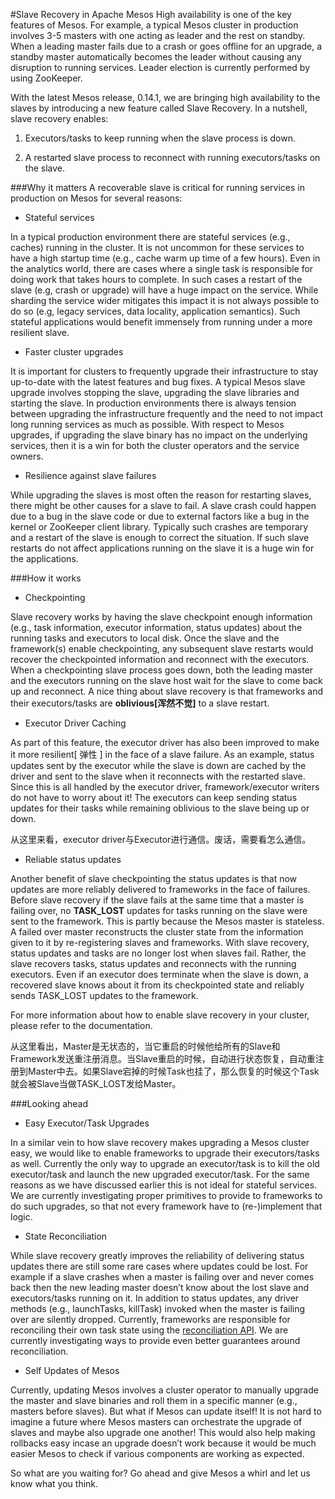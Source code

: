 
#Slave Recovery in Apache Mesos
High availability is one of the key features of Mesos. For example, a typical Mesos cluster in production involves 3-5 masters with one acting as leader and the rest on standby. When a leading master fails due to a crash or goes offline for an upgrade, a standby master automatically becomes the leader without causing any disruption to running services. Leader election is currently performed by using ZooKeeper.

With the latest Mesos release, 0.14.1, we are bringing high availability to the slaves by introducing a new feature called Slave Recovery. In a nutshell, slave recovery enables:

1. Executors/tasks to keep running when the slave process is down.

2. A restarted slave process to reconnect with running executors/tasks on the slave.

###Why it matters
A recoverable slave is critical for running services in production on Mesos for several reasons:

* Stateful services

In a typical production environment there are stateful services (e.g., caches) running in the cluster. It is not uncommon for these services to have a high startup time (e.g., cache warm up time of a few hours). Even in the analytics world, there are cases where a single task is responsible for doing work that takes hours to complete. In such cases a restart of the slave (e.g, crash or upgrade) will have a huge impact on the service. While sharding the service wider mitigates this impact it is not always possible to do so (e.g, legacy services, data locality, application semantics). Such stateful applications would benefit immensely from running under a more resilient slave.

* Faster cluster upgrades

It is important for clusters to frequently upgrade their infrastructure to stay up-to-date with the latest features and bug fixes. A typical Mesos slave upgrade involves stopping the slave, upgrading the slave libraries and starting the slave. In production environments there is always tension between upgrading the infrastructure frequently and the need to not impact long running services as much as possible. With respect to Mesos upgrades, if upgrading the slave binary has no impact on the underlying services, then it is a win for both the cluster operators and the service owners.

* Resilience against slave failures

While upgrading the slaves is most often the reason for restarting slaves, there might be other causes for a slave to fail. A slave crash could happen due to a bug in the slave code or due to external factors like a bug in the kernel or ZooKeeper client library. Typically such crashes are temporary and a restart of the slave is enough to correct the situation. If such slave restarts do not affect applications running on the slave it is a huge win for the applications.

###How it works
* Checkpointing

Slave recovery works by having the slave checkpoint enough information (e.g., task information, executor information, status updates) about the running tasks and executors to local disk. Once the slave and the framework(s) enable checkpointing, any subsequent slave restarts would recover the checkpointed information and reconnect with the executors. When a checkpointing slave process goes down, both the leading master and the executors running on the slave host wait for the slave to come back up and reconnect. A nice thing about slave recovery is that frameworks and their executors/tasks are **oblivious[浑然不觉]** to a slave restart.

* Executor Driver Caching

As part of this feature, the executor driver has also been improved to make it more resilient[ 弹性 ] in the face of a slave failure. As an example, status updates sent by the executor while the slave is down are cached by the driver and sent to the slave when it reconnects with the restarted slave. Since this is all handled by the executor driver, framework/executor writers do not have to worry about it! The executors can keep sending status updates for their tasks while remaining oblivious to the slave being up or down.

从这里来看，executor driver与Executor进行通信。废话，需要看怎么通信。

* Reliable status updates

Another benefit of slave checkpointing the status updates is that now updates are more reliably delivered to frameworks in the face of failures. Before slave recovery if the slave fails at the same time that a master is failing over, no **TASK_LOST** updates for tasks running on the slave were sent to the framework. This is partly because the Mesos master is stateless. A failed over master reconstructs the cluster state from the information given to it by re-registering slaves and frameworks. With slave recovery, status updates and tasks are no longer lost when slaves fail. Rather, the slave recovers tasks, status updates and reconnects with the running executors. Even if an executor does terminate when the slave is down, a recovered slave knows about it from its checkpointed state and reliably sends TASK_LOST updates to the framework.

For more information about how to enable slave recovery in your cluster, please refer to the documentation.

从这里看出，Master是无状态的，当它重启的时候他给所有的Slave和Framework发送重注册消息。当Slave重启的时候，自动进行状态恢复，自动重注册到Master中去。如果Slave宕掉的时候Task也挂了，那么恢复的时候这个Task就会被Slave当做TASK_LOST发给Master。

###Looking ahead
* Easy Executor/Task Upgrades

In a similar vein to how slave recovery makes upgrading a Mesos cluster easy, we would like to enable frameworks to upgrade their executors/tasks as well. Currently the only way to upgrade an executor/task is to kill the old executor/task and launch the new upgraded executor/task. For the same reasons as we have discussed earlier this is not ideal for stateful services. We are currently investigating proper primitives to provide to frameworks to do such upgrades, so that not every framework have to (re-)implement that logic.

* State Reconciliation

While slave recovery greatly improves the reliability of delivering status updates there are still some rare cases where updates could be lost. For example if a slave crashes when a master is failing over and never comes back then the new leading master doesn’t know about the lost slave and executors/tasks running on it. In addition to status updates, any driver methods (e.g., launchTasks, killTask) invoked when the master is failing over are silently dropped. Currently, frameworks are responsible for reconciling their own task state using the  [reconciliation API](https://github.com/apache/mesos/blob/master/include/mesos/scheduler.hpp#L290). We are currently investigating ways to provide even better guarantees around reconciliation.

* Self Updates of Mesos

Currently, updating Mesos involves a cluster operator to manually upgrade the master and slave binaries and roll them in a specific manner (e.g., masters before slaves). But what if Mesos can update itself! It is not hard to imagine a future where Mesos masters can orchestrate the upgrade of slaves and maybe also upgrade one another! This would also help making rollbacks easy incase an upgrade doesn’t work because it would be much easier Mesos to check if various components are working as expected.

So what are you waiting for? Go ahead and give Mesos a whirl and let us know what you think.


